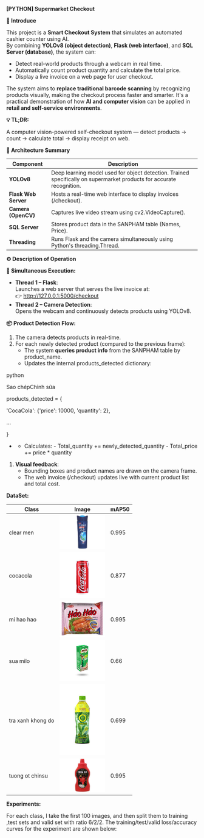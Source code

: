 **\[PYTHON\] Supermarket Checkout**

**🛒 Introduce**

This project is a **Smart Checkout System** that simulates an automated cashier counter using AI.  
By combining **YOLOv8 (object detection)**, **Flask (web interface)**, and **SQL Server (database)**, the system can:

- Detect real-world products through a webcam in real time.
- Automatically count product quantity and calculate the total price.
- Display a live invoice on a web page for user checkout.

The system aims to **replace traditional barcode scanning** by recognizing products visually, making the checkout process faster and smarter. It's a practical demonstration of how **AI and computer vision** can be applied in **retail and self-service environments**.

**💡 TL;DR:**

A computer vision-powered self-checkout system — detect products → count → calculate total → display receipt on web.

**🧱 Architecture Summary**

| **Component** | **Description** |
| --- | --- |
| **YOLOv8** | Deep learning model used for object detection. Trained specifically on supermarket products for accurate recognition. |
| **Flask Web Server** | Hosts a real-time web interface to display invoices (/checkout). |
| **Camera (OpenCV)** | Captures live video stream using cv2.VideoCapture(). |
| **SQL Server** | Stores product data in the SANPHAM table (Names, Price). |
| **Threading** | Runs Flask and the camera simultaneously using Python's threading.Thread. |

**⚙️ Description of Operation**

**🔄 Simultaneous Execution:**

- **Thread 1 – Flask**:  
    Launches a web server that serves the live invoice at:  
    👉 <http://127.0.0.1:5000/checkout>
- **Thread 2 – Camera Detection**:  
    Opens the webcam and continuously detects products using YOLOv8.

**📦 Product Detection Flow:**

1. The camera detects products in real-time.
2. For each newly detected product (compared to the previous frame):
    - The system **queries product info** from the SANPHAM table by product_name.
    - Updates the internal products_detected dictionary:

python

Sao chépChỉnh sửa

products_detected = {

'CocaCola': {'price': 10000, 'quantity': 2},

...

}

- - Calculates:
        - Total_quantity += newly_detected_quantity
        - Total_price += price \* quantity

1. **Visual feedback**:
    - Bounding boxes and product names are drawn on the camera frame.
    - The web invoice (/checkout) updates live with current product list and total cost.

**DataSet:**

| Class | Image | mAP50 |
| --- | --- | --- |
| clear men | <img src="assets/clearmen.jpg" width="120"/> | 0.995 |
| cocacola | <img src="assets/cocacola.jpg" width="120"/> | 0.877 |
| mi hao hao | <img src="assets/haohao.jpg" width="120"/> | 0.995 |
| sua milo | <img src="assets/milo.jpg" width="120"/> | 0.66 |
| tra xanh khong do | <img src="assets/tra_xanh_khong_do.jpg" width="120"/> | 0.699 |
| tuong ot chinsu | <img src="assets/chinsu.jpg" width="120"/> | 0.995 |

**Experiments:**

For each class, I take the first 100 images, and then split them to training ,test sets and valid set with ratio 6/2/2. The training/test/valid loss/accuracy curves for the experiment are shown below:

